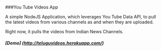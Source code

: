 ###You Tube Videos App

A simple NodeJS Application, which leverages You Tube Data API, to pull the latest videos from various channels as and when they are uploaded.

Right now, it pulls the videos from Indian News Channels.

##### [Demo] (http://teluguvideos.herokuapp.com/) 


